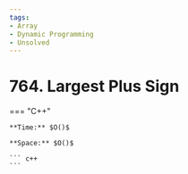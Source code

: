 ```yaml
---
tags:
- Array
- Dynamic Programming
- Unsolved
---
```



# 764. Largest Plus Sign

=== "C++"

    **Time:** $O()$

    **Space:** $O()$

    ``` c++
    ```